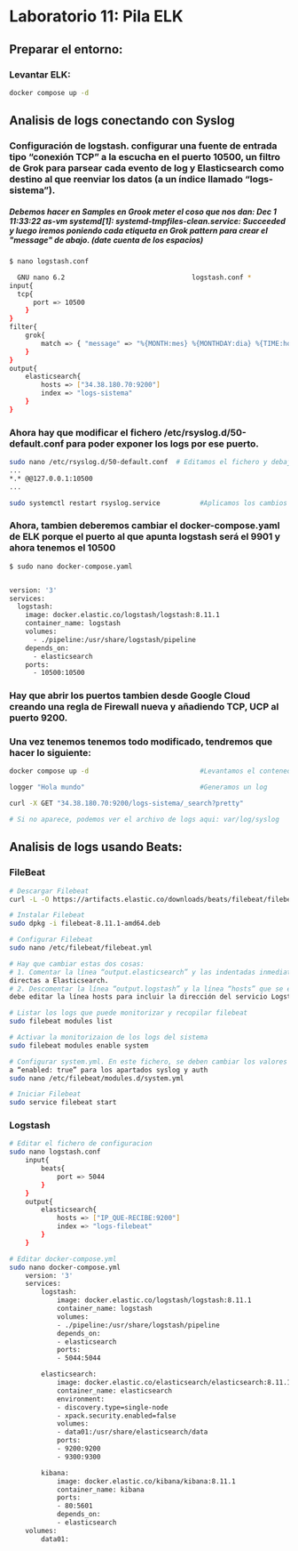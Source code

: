 # Laboratorio 11: Pila ELK

## Preparar el entorno:

### Levantar ELK: 

```bash
docker compose up -d
```

## Analisis de logs conectando con Syslog

### Configuración de logstash.  configurar una fuente de entrada tipo “conexión TCP” a la escucha en el puerto 10500, un filtro de Grok para parsear cada evento de log y Elasticsearch como destino al que reenviar los datos (a un índice llamado “logs-sistema”).

##### Debemos hacer en Samples en Grook meter el coso que nos dan:  Dec 1 11:33:22 as-vm systemd[1]: systemd-tmpfiles-clean.service: Succeeded  y luego iremos poniendo cada etiqueta en Grok pattern para crear el "message" de abajo. (date cuenta de los espacios)

```bash
$ nano logstash.conf

  GNU nano 6.2                                logstash.conf *                                        
input{
  tcp{
      port => 10500
    }
}
filter{
    grok{
        match => { "message" => "%{MONTH:mes} %{MONTHDAY:dia} %{TIME:hora} %{USERNAME:usuario} %{DATA:maquina} %{GREEDYDATA:servicio} %{WORD:resultado}"}
    }
}
output{
    elasticsearch{
        hosts => ["34.38.180.70:9200"]
        index => "logs-sistema"
    }
}


```

### Ahora hay que modificar el fichero  /etc/rsyslog.d/50-default.conf  para poder exponer los logs por ese puerto.

```bash
sudo nano /etc/rsyslog.d/50-default.conf  # Editamos el fichero y debajo de los logs, añadimos:
...
*.* @@127.0.0.1:10500
...

sudo systemctl restart rsyslog.service          #Aplicamos los cambios

```

### Ahora, tambien deberemos cambiar el docker-compose.yaml de ELK porque el puerto al que apunta logstash será el 9901 y ahora tenemos el 10500

```bash
$ sudo nano docker-compose.yaml


version: '3'
services:
  logstash:
    image: docker.elastic.co/logstash/logstash:8.11.1
    container_name: logstash
    volumes:
      - ./pipeline:/usr/share/logstash/pipeline
    depends_on:
      - elasticsearch
    ports:
      - 10500:10500

```

### Hay que abrir los puertos tambien desde Google Cloud creando una regla de Firewall nueva y añadiendo TCP, UCP al puerto 9200.

### Una vez tenemos tenemos todo modificado, tendremos que hacer lo siguiente: 
```bash
docker compose up -d                            #Levantamos el contenedor de logstash

logger "Hola mundo"                             #Generamos un log

curl -X GET "34.38.180.70:9200/logs-sistema/_search?pretty"

# Si no aparece, podemos ver el archivo de logs aqui: var/log/syslog 

```

## Analisis de logs usando Beats:

### FileBeat

```bash
# Descargar Filebeat
curl -L -O https://artifacts.elastic.co/downloads/beats/filebeat/filebeat-8.11.1-amd64.deb

# Instalar Filebeat
sudo dpkg -i filebeat-8.11.1-amd64.deb

# Configurar Filebeat
sudo nano /etc/filebeat/filebeat.yml

# Hay que cambiar estas dos cosas:
# 1. Comentar la línea “output.elasticsearch” y las indentadas inmediatamente debajo, para evitar conexiones
directas a Elasticsearch.
# 2. Descomentar la línea “output.logstash” y la línea “hosts” que se encuentra de inmediatamente después. Se
debe editar la línea hosts para incluir la dirección del servicio Logstash en formato <IP_A DONDE QUIERES IR>:<PUERTO>

# Listar los logs que puede monitorizar y recopilar filebeat
sudo filebeat modules list

# Activar la monitorizaion de los logs del sistema
sudo filebeat modules enable system

# Configurar system.yml. En este fichero, se deben cambiar los valores “enabled: false”
a “enabled: true” para los apartados syslog y auth
sudo nano /etc/filebeat/modules.d/system.yml

# Iniciar Filebeat
sudo service filebeat start
```

### Logstash

```bash
# Editar el fichero de configuracion
sudo nano logstash.conf
    input{
        beats{
            port => 5044
        }
    }
    output{
        elasticsearch{
            hosts => ["IP_QUE-RECIBE:9200"]
            index => "logs-filebeat"
        }
    }

# Editar docker-compose.yml
sudo nano docker-compose.yml
    version: '3'
    services:
        logstash:
            image: docker.elastic.co/logstash/logstash:8.11.1
            container_name: logstash
            volumes:
            - ./pipeline:/usr/share/logstash/pipeline
            depends_on:
            - elasticsearch
            ports:
            - 5044:5044

        elasticsearch:
            image: docker.elastic.co/elasticsearch/elasticsearch:8.11.1
            container_name: elasticsearch
            environment:
            - discovery.type=single-node
            - xpack.security.enabled=false
            volumes:
            - data01:/usr/share/elasticsearch/data
            ports:
            - 9200:9200
            - 9300:9300

        kibana:
            image: docker.elastic.co/kibana/kibana:8.11.1
            container_name: kibana
            ports:
            - 80:5601
            depends_on:
            - elasticsearch
    volumes:
        data01:
```


